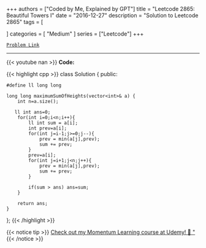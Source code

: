 
+++
authors = ["Coded by Me, Explained by GPT"]
title = "Leetcode 2865: Beautiful Towers I"
date = "2016-12-27"
description = "Solution to Leetcode 2865"
tags = [
    
]
categories = [
    "Medium"
]
series = ["Leetcode"]
+++



[`Problem Link`](https://leetcode.com/problems/beautiful-towers-i/description/)

---
{{< youtube nan >}}
**Code:**

{{< highlight cpp >}}
class Solution {
public:
    
    #define ll long long
    
    long long maximumSumOfHeights(vector<int>& a) {
        int n=a.size();
        
       ll int ans=0;
        for(int i=0;i<n;i++){
            ll int sum = a[i];
            int prev=a[i];
            for(int j=i-1;j>=0;j--){
                prev = min(a[j],prev);
                sum += prev;
            }
            prev=a[i];
            for(int j=i+1;j<n;j++){
                prev = min(a[j],prev);
                sum += prev;
            }
            
            if(sum > ans) ans=sum;
        }
        
        return ans;
    }
};
{{< /highlight >}}



{{< notice tip >}}
[Check out my Momentum Learning course at Udemy! 🚀 "](https://www.udemy.com/course/blind-75-the-data-structures-and-algorithms-essentials/)
{{< /notice >}}

